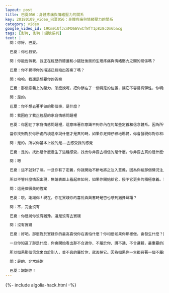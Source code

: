 ```yaml
---
layout: post
title: 巴夏056：身體疼痛與情緒壓力的關系
key: 20180109_video_巴夏056：身體疼痛與情緒壓力的關系
category: video
google_video_id: 19Cm9iUfJcmMD6EVwCfWfT1p8z8cDm6bacg
tags: [影片, 影片｜編號系列]
text: |
  問：你好，巴夏。

  巴夏：你也日安。

  問：你能告訴我，我正在經歷的膝蓋和小腿肚後面的生理疼痛與情緒壓力之間的關係嗎？

  巴夏：你不覺得你的描述已經給出答案了嗎？

  問：哈哈。我還是想要你的答案

  巴夏：那個意義上的壓力，怎麼說呢，把你鎖在了一個特定的位置，讓它不容易有彈性，你明白嗎？

  問：是的。

  巴夏：你不想去著手做的那個事，是什麼？

  問：我困在了我正經歷的家庭情感問題裡

  巴夏：你困在了家庭情感問題裡，這意味著你意識不到你內在的某些定義和信念體系。因為所有情緒都來自於信念和定義，你不會對什麼事物有任何感觸，除非你首先相信它是真的。所以，如果你想要解困，就應該去發現是什麼信念和定義在創立那種你正在體驗的情緒。最主要、最直截了當的方式是，每當你感覺到那種情緒的時候，首先擁有這種情緒。因為你無法改變你不擁有的東西，然後，承認它是在給你一個信號，它在告訴你你正在經歷你們所謂的「負面情緒」，就只是因為你在用負面的信念體系過濾著你的能量。因為，當你的能量流經特定的信念體系時，情緒就這樣產生了。所以，當你有某種情緒體驗時，你唯一要做的就是問自己：我非要把我與境遇的關係的哪一部分信以為真嗎？

  當你找到對於你所處的境遇來說什麼才是真的時，如果你足夠仔細地聆聽，你會發現你對你和境遇之間的關係有著怎樣的信念。當你找出那個定義、意識到那個定義時，如果那個定義與你的真實自我不協同一致，它會突然顯得不合邏輯並且講不通，然後你就可以放掉它。因為任何與你的真實自我不協同一致的事物都會顯得不合邏輯和講不通的。所以，你必須把不合適的信念從無意識中帶到顯意識上來。因為一旦你認出了那個信念，你就能放掉它。但如果你不把它提到顯意識認知上來的話，則會一直引起情緒反覆發作。這樣說清楚了嘛？

  問：是的。所以你基本上說的是……去感受我的感覺

  巴夏：是的。找出是什麼產生了這種感受，找出你非要去相信的是什麼，你非要去買的是什麼信念和定義的帳來感覺到你正擁有的感觸。因為如果你沒有一個定義的話，你也不會有任何感受。如果我對你說一個你沒有定義的詞語，你不知道如何對之感觸，不是

  問：嗯

  巴夏：這不就對了嘛。一旦你有了定義，你就開始不斷地將之注入意義，因為你給那個情況注入的定義結構。但一切境遇根本上是中性的，它們不帶天生實有的意義，它們毫無意義，人生從根本上講是沒有意義的。我這麼說不是消極的。意思是你被設計來給人生注入意義，你決定著事物的意義。它們不會自動地意味著任何事。它們只是中性的，只是些小道具。
  　　
  所以不管什麼情況出現，無論表面上看起來如何，如果你開始給它，授予它更多的積極意義。首先，允許它是中性的，退一步，冷靜一下，然後說：「等一下，我不需要做出反應，這是中性的」，然後無論什麼原因授予它一個積極的意義，那麼你就只會從中得到積極的結果，無論那個情況下別人可能對你有什麼企圖。你明白嗎？

  問：這是個很美的答案

  巴夏：哦，謝謝你！現在，你在實踐你的喜悅與興奮時是否也感到猶豫躊躇？

  問：不，完全沒有

  巴夏：你是說你沒有猶豫，還是沒有去實踐

  問：沒有實踐

  巴夏：好吧。那麼對於實踐你的最高喜悅你在害怕什麼？你相信如果你那樣做，會發生什麼？因為你看，這是另外一種探索你的信念的方法。如果你有恐懼，那麼就探索它，擴大它，放大它，把它提到明處，然後說「好吧，如果我真的這樣做了，我害怕的最壞的情況是什麼？然後放飛你的想像，變得害怕，放大它以至於你能夠找出那是什麼信念，什麼定義。

  一旦你知道了那是什麼，你會開始看出那不合適你、不屬於你、講不通、不合邏輯，最重要的那不屬於你。它也許來自父母，也許來自社會，也許來自同伴，但你不是必須要買它的帳，因為你要體驗到任何事的唯一途徑就是你自己同意體驗它

  所以如果那個信念來自於別人，並不真的屬於你，就丟掉它。因為如果你一生都背著一個不屬於你的東西，這叫做偷竊。你在偷竊別人的信念。它們不屬於你。所以丟棄它們，交還它們，「哦，這些不屬於我，回到信念替換去，我想交還這些，它們不屬於我，並且它們很沉重，我受夠了，我不想在我的人生裡拖拽它們，而且它們讓我關節疼。就沒問題了。你跟上了嗎

  問：是的，非常感謝

  巴夏：謝謝你！
---
```


{%- include algolia-hack.html -%}
